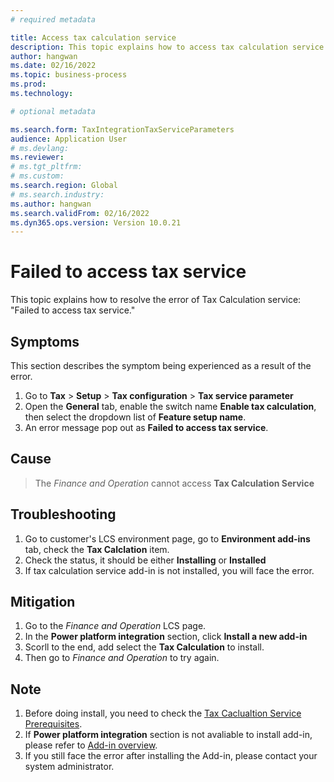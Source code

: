 ```yaml
---
# required metadata 

title: Access tax calculation service
description: This topic explains how to access tax calculation service. 
author: hangwan
ms.date: 02/16/2022
ms.topic: business-process 
ms.prod:  
ms.technology:  

# optional metadata 

ms.search.form: TaxIntegrationTaxServiceParameters   
audience: Application User 
# ms.devlang:  
ms.reviewer: 
# ms.tgt_pltfrm:  
# ms.custom:  
ms.search.region: Global
# ms.search.industry: 
ms.author: hangwan
ms.search.validFrom: 02/16/2022
ms.dyn365.ops.version: Version 10.0.21 
---
```

# Failed to access tax service

This topic explains how to resolve the error of Tax Calculation service: "Failed to access tax service."


## Symptoms

This section describes the symptom being experienced as a result of the error.

1. Go to **Tax** > **Setup** > **Tax configuration** > **Tax service parameter**
2. Open the **General** tab, enable the switch name **Enable tax calculation**, then select the dropdown list of **Feature setup name**.
3. An error message pop out as **Failed to access tax service**. 

## Cause

> The *Finance and Operation* cannot access **Tax Calculation Service**

## Troubleshooting

1. Go to customer's LCS environment page, go to **Environment add-ins** tab, check the **Tax Calclation** item.
2. Check the status, it should be either **Installing** or **Installed**
3. If tax calculation service add-in is not installed, you will face the error.

## Mitigation

1. Go to the *Finance and Operation* LCS page.
2. In the **Power platform integration** section, click **Install a new add-in**
3. Scorll to the end, add select the **Tax Calculation** to install.
4. Then go to *Finance and Operation* to try again.

## Note
1. Before doing install, you need to check the [Tax Caclualtion Service Prerequisites](https://docs.microsoft.com/en-us/dynamics365/fin-ops-core/dev-itpro/power-platform/add-ins-overview).
1. If **Power platform integration** section is not avaliable to install add-in, please refer to [Add-in overview](https://docs.microsoft.com/en-us/dynamics365/fin-ops-core/dev-itpro/power-platform/add-ins-overview).
2. If you still face the error after installing the Add-in, please contact your system administrator.

